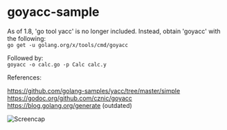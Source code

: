 # goyacc-sample

As of 1.8, 'go tool yacc' is no longer included. Instead, obtain 'goyacc' with the following:  
```go get -u golang.org/x/tools/cmd/goyacc``` 
 
 
Followed by:  
```goyacc -o calc.go -p Calc calc.y``` 
 
 
References: 


https://github.com/golang-samples/yacc/tree/master/simple  
https://godoc.org/github.com/cznic/goyacc  
https://blog.golang.org/generate (outdated)  

![Screencap](http://i.imgur.com/3SQhony.png)
